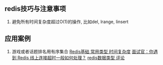## redis技巧与注意事项

1. 避免所有时间复杂度超过O(1)的操作, 比如del, lrange, linsert

## 应用案例
1. 游戏或者话题排名用有序集合
[Redis基础 常用类型 时间复杂度](https://blog.csdn.net/Andy86869/article/details/88366513)
[面试官：你遇到 Redis 线上连接超时一般如何处理？](https://zhuanlan.zhihu.com/p/143811218)
[redis数据类型 评论](https://www.runoob.com/redis/redis-data-types.html)